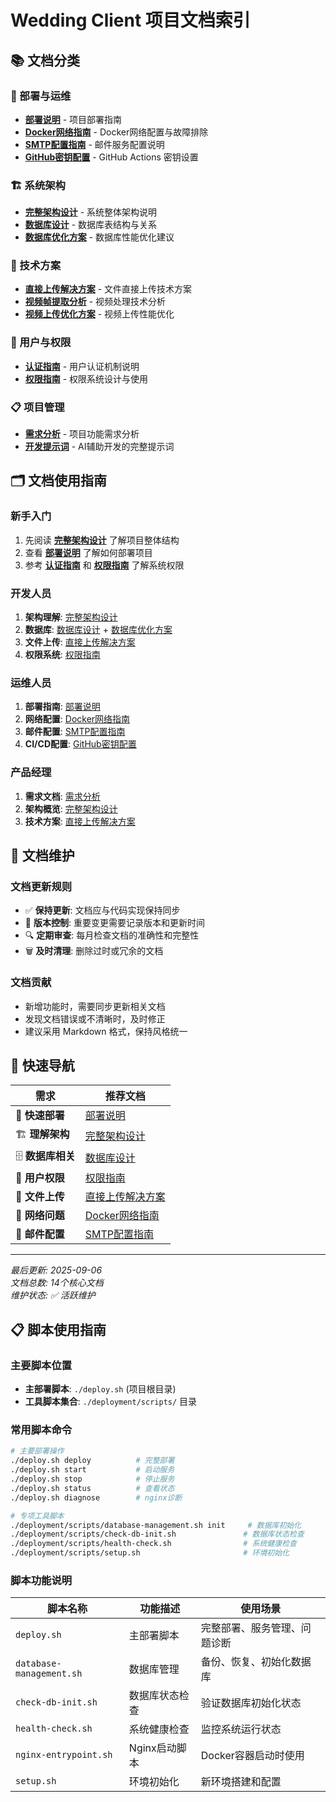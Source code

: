 # Wedding Client 项目文档索引

## 📚 文档分类

### 🚀 部署与运维
- **[部署说明](DEPLOYMENT_README.md)** - 项目部署指南
- **[Docker网络指南](DOCKER_NETWORK_GUIDE.md)** - Docker网络配置与故障排除
- **[SMTP配置指南](SMTP_SETUP.md)** - 邮件服务配置说明
- **[GitHub密钥配置](github-secrets-setup.md)** - GitHub Actions 密钥设置

### 🏗️ 系统架构
- **[完整架构设计](complete-architecture-design.md)** - 系统整体架构说明
- **[数据库设计](database-design.md)** - 数据库表结构与关系
- **[数据库优化方案](database-optimization-alternatives.md)** - 数据库性能优化建议

### 🔧 技术方案
- **[直接上传解决方案](DIRECT_UPLOAD_SOLUTION.md)** - 文件直接上传技术方案
- **[视频帧提取分析](video-frame-extraction-analysis.md)** - 视频处理技术分析
- **[视频上传优化方案](视频上传优化方案.md)** - 视频上传性能优化

### 👥 用户与权限
- **[认证指南](AUTH_GUIDE.md)** - 用户认证机制说明
- **[权限指南](PERMISSION_GUIDE.md)** - 权限系统设计与使用

### 📋 项目管理
- **[需求分析](requirements-analysis.md)** - 项目功能需求分析
- **[开发提示词](claude-development-prompt.md)** - AI辅助开发的完整提示词

## 🗂️ 文档使用指南

### 新手入门
1. 先阅读 **[完整架构设计](complete-architecture-design.md)** 了解项目整体结构
2. 查看 **[部署说明](DEPLOYMENT_README.md)** 了解如何部署项目
3. 参考 **[认证指南](AUTH_GUIDE.md)** 和 **[权限指南](PERMISSION_GUIDE.md)** 了解系统权限

### 开发人员
1. **架构理解**: [完整架构设计](complete-architecture-design.md)
2. **数据库**: [数据库设计](database-design.md) + [数据库优化方案](database-optimization-alternatives.md)
3. **文件上传**: [直接上传解决方案](DIRECT_UPLOAD_SOLUTION.md)
4. **权限系统**: [权限指南](PERMISSION_GUIDE.md)

### 运维人员
1. **部署指南**: [部署说明](DEPLOYMENT_README.md)
2. **网络配置**: [Docker网络指南](DOCKER_NETWORK_GUIDE.md)
3. **邮件配置**: [SMTP配置指南](SMTP_SETUP.md)
4. **CI/CD配置**: [GitHub密钥配置](github-secrets-setup.md)

### 产品经理
1. **需求文档**: [需求分析](requirements-analysis.md)
2. **架构概览**: [完整架构设计](complete-architecture-design.md)
3. **技术方案**: [直接上传解决方案](DIRECT_UPLOAD_SOLUTION.md)

## 📝 文档维护

### 文档更新规则
- ✅ **保持更新**: 文档应与代码实现保持同步
- 📝 **版本控制**: 重要变更需要记录版本和更新时间
- 🔍 **定期审查**: 每月检查文档的准确性和完整性
- 🗑️ **及时清理**: 删除过时或冗余的文档

### 文档贡献
- 新增功能时，需要同步更新相关文档
- 发现文档错误或不清晰时，及时修正
- 建议采用 Markdown 格式，保持风格统一

## 🚀 快速导航

| 需求 | 推荐文档 |
|------|----------|
| 🔧 **快速部署** | [部署说明](DEPLOYMENT_README.md) |
| 🏗️ **理解架构** | [完整架构设计](complete-architecture-design.md) |
| 🗄️ **数据库相关** | [数据库设计](database-design.md) |
| 👤 **用户权限** | [权限指南](PERMISSION_GUIDE.md) |
| 📁 **文件上传** | [直接上传解决方案](DIRECT_UPLOAD_SOLUTION.md) |
| 🐛 **网络问题** | [Docker网络指南](DOCKER_NETWORK_GUIDE.md) |
| 📧 **邮件配置** | [SMTP配置指南](SMTP_SETUP.md) |

---

*最后更新: 2025-09-06*  
*文档总数: 14个核心文档*  
*维护状态: ✅ 活跃维护*

## 📋 脚本使用指南

### 主要脚本位置
- **主部署脚本**: `./deploy.sh` (项目根目录)
- **工具脚本集合**: `./deployment/scripts/` 目录

### 常用脚本命令
```bash
# 主要部署操作
./deploy.sh deploy          # 完整部署
./deploy.sh start           # 启动服务
./deploy.sh stop            # 停止服务
./deploy.sh status          # 查看状态
./deploy.sh diagnose        # nginx诊断

# 专项工具脚本
./deployment/scripts/database-management.sh init     # 数据库初始化
./deployment/scripts/check-db-init.sh               # 数据库状态检查
./deployment/scripts/health-check.sh                # 系统健康检查
./deployment/scripts/setup.sh                       # 环境初始化
```

### 脚本功能说明
| 脚本名称 | 功能描述 | 使用场景 |
|----------|----------|----------|
| `deploy.sh` | 主部署脚本 | 完整部署、服务管理、问题诊断 |
| `database-management.sh` | 数据库管理 | 备份、恢复、初始化数据库 |
| `check-db-init.sh` | 数据库状态检查 | 验证数据库初始化状态 |
| `health-check.sh` | 系统健康检查 | 监控系统运行状态 |
| `nginx-entrypoint.sh` | Nginx启动脚本 | Docker容器启动时使用 |
| `setup.sh` | 环境初始化 | 新环境搭建和配置 |